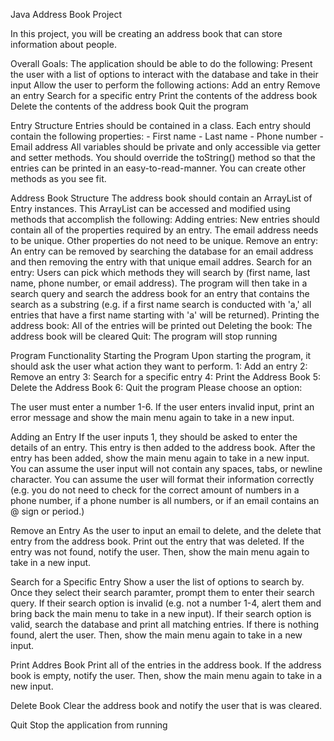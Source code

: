 Java Address Book Project

In this project, you will be creating an address book that can store information about people.

Overall Goals: The application should be able to do the following: Present the user with a list of options to interact with the database and take in their input Allow the user to perform the following actions: Add an entry Remove an entry Search for a specific entry Print the contents of the address book Delete the contents of the address book Quit the program

Entry Structure Entries should be contained in a class. Each entry should contain the following properties: - First name - Last name - Phone number - Email address All variables should be private and only accessible via getter and setter methods. You should override the toString() method so that the entries can be printed in an easy-to-read-manner. You can create other methods as you see fit.

Address Book Structure The address book should contain an ArrayList of Entry instances. This ArrayList can be accessed and modified using methods that accomplish the following: Adding entries: New entries should contain all of the properties required by an entry. The email address needs to be unique. Other properties do not need to be unique. Remove an entry: An entry can be removed by searching the database for an email address and then removing the entry with that unique email addres. Search for an entry: Users can pick which methods they will search by (first name, last name, phone number, or email address). The program will then take in a search query and search the address book for an entry that contains the search as a substring (e.g. if a first name search is conducted with 'a,' all entries that have a first name starting with 'a' will be returned). Printing the address book: All of the entries will be printed out Deleting the book: The address book will be cleared Quit: The program will stop running

Program Functionality Starting the Program Upon starting the program, it should ask the user what action they want to perform. 1: Add an entry 2: Remove an entry 3: Search for a specific entry 4: Print the Address Book 5: Delete the Address Book 6: Quit the program Please choose an option:

The user must enter a number 1-6. If the user enters invalid input, print an error message and show the main menu again to take in a new input.

Adding an Entry If the user inputs 1, they should be asked to enter the details of an entry. This entry is then added to the address book. After the entry has been added, show the main menu again to take in a new input. You can assume the user input will not contain any spaces, tabs, or newline character. You can assume the user will format their information correctly (e.g. you do not need to check for the correct amount of numbers in a phone number, if a phone number is all numbers, or if an email contains an @ sign or period.)

Remove an Entry As the user to input an email to delete, and the delete that entry from the address book. Print out the entry that was deleted. If the entry was not found, notify the user. Then, show the main menu again to take in a new input.

Search for a Specific Entry Show a user the list of options to search by. Once they select their search paramter, prompt them to enter their search query. If their search option is invalid (e.g. not a number 1-4, alert them and bring back the main menu to take in a new input). If their search option is valid, search the database and print all matching entries. If there is nothing found, alert the user. Then, show the main menu again to take in a new input.

Print Addres Book Print all of the entries in the address book. If the address book is empty, notify the user. Then, show the main menu again to take in a new input.

Delete Book Clear the address book and notify the user that is was cleared.

Quit Stop the application from running
